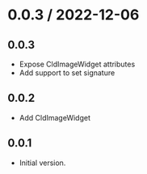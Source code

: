0.0.3 / 2022-12-06
==================

## 0.0.3
- Expose CldImageWidget attributes
- Add support to set signature

## 0.0.2
- Add CldImageWidget

## 0.0.1
- Initial version.
